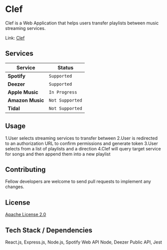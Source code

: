 # Clef

Clef is a Web Application that helps users transfer playlists between music streaming services.

Link: [Clef](https://clefproject.herokuapp.com/)

## Services

Service | Status
--- | --- 
**Spotify** | `Supported` 
**Deezer** | `Supported` 
**Apple Music** | `In Progress`
**Amazon Music** | `Not Supported`
**Tidal** | `Not Supported`


## Usage

1.User selects streaming services to transfer between
2.User is redirected to an authorization URL to confirm permissions and generate token
3.User selects from a list of playlists and a direction
4.Clef will query target service for songs and then append them into 
a new playlist


## Contributing

Fellow developers are welcome to send pull requests to implement any changes.

## License
[Apache License 2.0](https://choosealicense.com/licenses/apache-2.0/)

## Tech Stack / Dependencies
React.js, Express.js, Node.js, Spotify Web API Node, Deezer Public API, Jest
